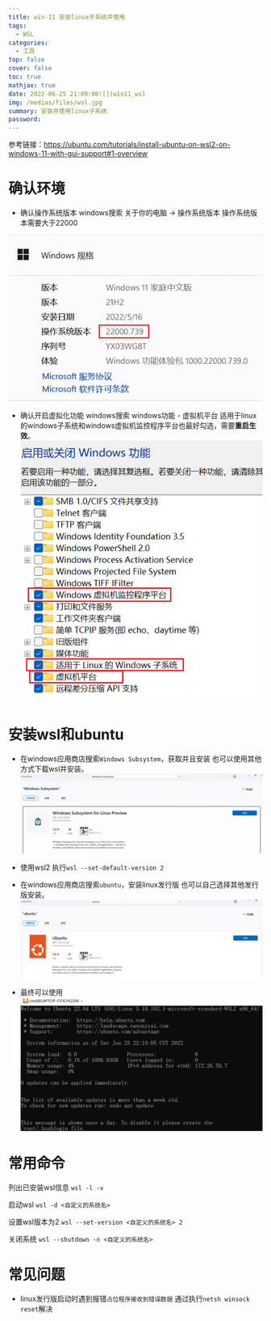 ```yaml
---
title: win-11 安装linux子系统并使用
tags:
  - WSL
categories:
  - 工具
top: false
cover: false
toc: true
mathjax: true
date: 2022-06-25 21:09:00![](win11_wsl
img: /medias/files/wsl.jpg
summary: 安装并使用linux子系统
password:
---
```


参考链接：https://ubuntu.com/tutorials/install-ubuntu-on-wsl2-on-windows-11-with-gui-support#1-overview

# 确认环境

- 确认操作系统版本
  windows搜索 关于你的电脑 -> 操作系统版本
  操作系统版本需要大于22000

![](win11_wsl/img-20220625215308.png)

- 确认开启虚拟化功能
  windows搜索 windows功能 - 虚拟机平台
  适用于linux的windows子系统和windows虚拟机监控程序平台也最好勾选，需要**重启生效**。
  ![](win11_wsl/img-20220625215633.png)

# 安装wsl和ubuntu

- 在windows应用商店搜索`Windows Subsystem`，获取并且安装
  也可以使用其他方式下载wsl并安装。
  ![](win11_wsl/img-20220625220014.png)

- 使用wsl2
  执行`wsl --set-default-version 2`

- 在windows应用商店搜索`ubuntu`，安装linux发行版
  也可以自己选择其他发行版安装。
  ![](win11_wsl/img-20220625220129.png)

- 最终可以使用
  ![](win11_wsl/img-20220625221705.png)

# 常用命令

列出已安装wsl信息
`wsl -l -v`

启动wsl
`wsl -d <自定义的系统名>`

设置wsl版本为2
`wsl --set-version <自定义的系统名> 2`

关闭系统
`wsl --shutdown -n <自定义的系统名>`

# 常见问题

- linux发行版启动时遇到报错`占位程序接收到错误数据`
  通过执行`netsh winsock reset`解决
